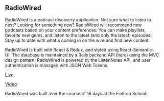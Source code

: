 ## RadioWired

RadioWired is a podcast discovery application. Not sure what to listen to next? Looking for something new? RadioWired will recommend new podcasts based on your content preferences. You can make playlists, favorite new gems, and listen to the latest (and only the latest) episodes! Stay up to date with what's coming in on the wire and find new content.

RadioWired is built with React & Redux, and styled using React-Semantic-UI. The database is maintained by a Rails backend API ([here](https://github.com/jarretbryan/RadioWired-backend)) using the MVC design pattern. RadioWired is powered by the ListenNotes API, and user authentication is managed with JSON Web Tokens.


[Live](https://radiowired.netlify.com/)

[Video](https://youtu.be/eZ6ugaf7MTA)

RadioWired was built over the course of 16 days at the Flatiron School. 


